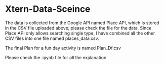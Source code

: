 # Xtern-Data-Sceince

The data is collected from the Google API named Place API, which is stored in the CSV file uploaded above; please check the file for the data. Since Place API only allows searching single type, I have combined all the other CSV files into one file named places_data.csv. 

The final Plan for a fun day activity is named Plan_Df.csv 

Please check the .ipynb file for all the explanation 

